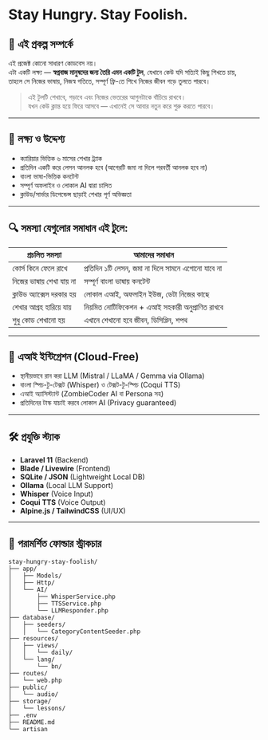 # Stay Hungry. Stay Foolish.

## 📖 এই প্রকল্প সম্পর্কে

এই প্রজেক্ট কোনো সাধারণ কোডবেস নয়।  
এটা একটি লক্ষ্য — **স্বপ্নবাজ মানুষদের জন্য তৈরি এমন একটি টুল**, যেখানে কেউ যদি সত্যিই কিছু শিখতে চায়,  
তাহলে সে নিজের ভাষায়, নিজস্ব গতিতে, সম্পূর্ণ ফ্রি-তে শিখে নিজের জীবন গড়ে তুলতে পারবে।

> এই টুলটি শেখাবে, গড়াবে এবং নিজের ভেতরের আগুনটাকে বাঁচিয়ে রাখবে।  
> যখন কেউ ক্লান্ত হয়ে ফিরে আসবে — এখানেই সে আবার নতুন করে শুরু করতে পারবে।

---

## 🎯 লক্ষ্য ও উদ্দেশ্য

- ক্যারিয়ার ভিত্তিক ৬ মাসের শেখার ট্র্যাক
- প্রতিদিন একটি করে লেসন আনলক হবে (আগেরটি জমা না দিলে পরবর্তী আনলক হবে না)
- বাংলা ভাষা-ভিত্তিক কনটেন্ট
- সম্পূর্ণ অফলাইন ও লোকাল AI দ্বারা চালিত
- ক্লাউড/সার্ভার ডিপেন্ডেন্স ছাড়াই শেখার পূর্ণ অভিজ্ঞতা

---

## 🔍 সমস্যা যেগুলোর সমাধান এই টুলে:

| প্রচলিত সমস্যা | আমাদের সমাধান |
|----------------|----------------|
| কোর্স কিনে ফেলে রাখে | প্রতিদিন ১টি লেসন, জমা না দিলে সামনে এগোনো যাবে না |
| নিজের ভাষায় শেখা যায় না | সম্পূর্ণ বাংলা ভাষায় কনটেন্ট |
| ক্লাউড অ্যাক্সেস দরকার হয় | লোকাল এআই, অফলাইন ইউজ, ডেটা নিজের কাছে |
| শেখার আগ্রহ হারিয়ে যায় | নিয়মিত নোটিফিকেশন + এআই সহকারী অনুপ্রাণিত রাখবে |
| শুধু কোড শেখানো হয় | এখানে শেখানো হবে জীবন, ডিসিপ্লিন, শপথ |

---

## 🧠 এআই ইন্টিগ্রেশন (Cloud-Free)

- স্থানীয়ভাবে রান করা LLM (Mistral / LLaMA / Gemma via Ollama)
- বাংলা স্পিচ-টু-টেক্সট (Whisper) ও টেক্সট-টু-স্পিচ (Coqui TTS)
- এআই অ্যাসিস্ট্যান্ট (ZombieCoder AI বা Persona সহ)
- প্রতিদিনের টাস্ক যাচাই করবে লোকাল AI (Privacy guaranteed)

---

## 🛠️ প্রযুক্তি স্ট্যাক

- **Laravel 11** (Backend)
- **Blade / Livewire** (Frontend)
- **SQLite / JSON** (Lightweight Local DB)
- **Ollama** (Local LLM Support)
- **Whisper** (Voice Input)
- **Coqui TTS** (Voice Output)
- **Alpine.js / TailwindCSS** (UI/UX)

---

## 📁 পরামর্শিত ফোল্ডার স্ট্রাকচার

```shell
stay-hungry-stay-foolish/
├── app/
│   ├── Models/
│   ├── Http/
│   └── AI/
│       ├── WhisperService.php
│       ├── TTSService.php
│       └── LLMResponder.php
├── database/
│   ├── seeders/
│   │   └── CategoryContentSeeder.php
├── resources/
│   ├── views/
│   │   └── daily/
│   └── lang/
│       └── bn/
├── routes/
│   └── web.php
├── public/
│   └── audio/
├── storage/
│   └── lessons/
├── .env
├── README.md
└── artisan
